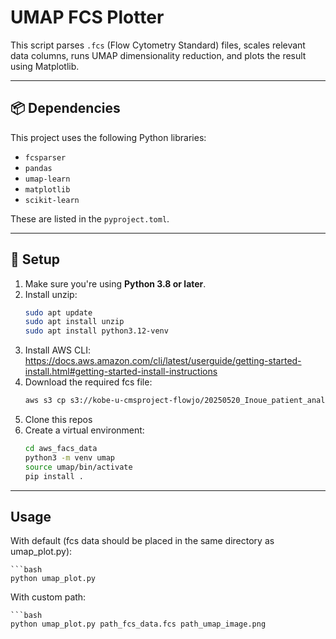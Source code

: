 # UMAP FCS Plotter

This script parses `.fcs` (Flow Cytometry Standard) files, scales relevant data columns, runs UMAP dimensionality reduction, and plots the result using Matplotlib.

---

## 📦 Dependencies

This project uses the following Python libraries:

- `fcsparser`
- `pandas`
- `umap-learn`
- `matplotlib`
- `scikit-learn`

These are listed in the `pyproject.toml`.

---

## 🚀 Setup

1. Make sure you're using **Python 3.8 or later**.
2. Install unzip:
    ```bash
    sudo apt update
    sudo apt install unzip 
    sudo apt install python3.12-venv
3. Install AWS CLI: https://docs.aws.amazon.com/cli/latest/userguide/getting-started-install.html#getting-started-install-instructions
4. Download the required fcs file:
    ```bash
    aws s3 cp s3://kobe-u-cmsproject-flowjo/20250520_Inoue_patient_analysis/Tubes/20250520_ALL_Patient_BM_sort.fcs ./
5. Clone this repos
6. Create a virtual environment:
   ```bash
   cd aws_facs_data
   python3 -m venv umap
   source umap/bin/activate
   pip install .
---


## Usage

With default (fcs data should be placed in the same directory as umap_plot.py):

    ```bash
    python umap_plot.py


With custom path:

    ```bash
    python umap_plot.py path_fcs_data.fcs path_umap_image.png
